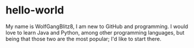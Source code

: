 # hello-world

My name is WolfGangBlitz8, I am new to GitHub and programming. 
I would love to learn Java and Python, among other programming languages, but being that those two are the most popular; 
I'd like to start there. 
